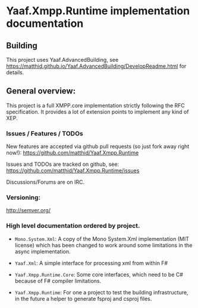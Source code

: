 ﻿# Yaaf.Xmpp.Runtime implementation documentation 

## Building

This project uses Yaaf.AdvancedBuilding, see https://matthid.github.io/Yaaf.AdvancedBuilding/DevelopReadme.html for details.

## General overview:

This project is a full XMPP.core implementation strictly following the RFC specification.
It provides a lot of extension points to implement any kind of XEP.

### Issues / Features / TODOs

New features are accepted via github pull requests (so just fork away right now!):  https://github.com/matthid/Yaaf.Xmpp.Runtime

Issues and TODOs are tracked on github, see: https://github.com/matthid/Yaaf.Xmpp.Runtime/issues

Discussions/Forums are on IRC. 

### Versioning: 

http://semver.org/

### High level documentation ordered by project.

- `Mono.System.Xml`: A copy of the Mono System.Xml implementation (MIT license) which has been changed to work around some limitations in the async implementation.

- `Yaaf.Xml`: A simple interface for processing xml from within F#

- `Yaaf.Xmpp.Runtime.Core`: Some core interfaces, which need to be C# because of F# compiler limitations.

- `Yaaf.Xmpp.Runtime`: For one a project to test the building infrastructure, in the future a helper to generate fsproj and csproj files.
